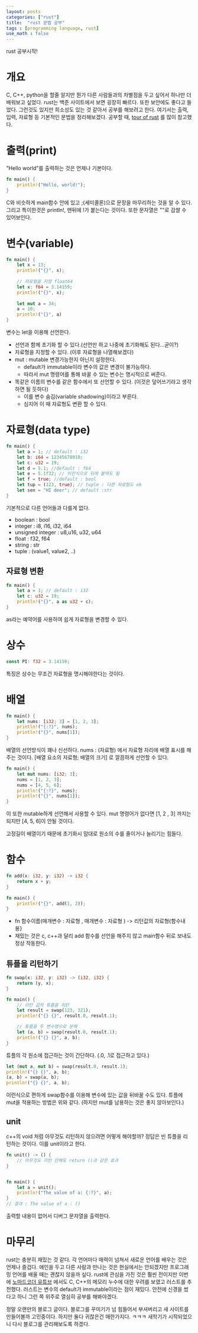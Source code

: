 ```yaml
---
layout: posts
categories: ["rust"]
title:  "rust 문법 공부"
tags : [programming language, rust]
use_math : false
---
```


rust 공부시작!

# 개요
C, C++, python을 할줄 알지만 뭔가 다른 사람들과의 차별점을 두고 싶어서 하나만 더 배워보고 싶었다. 
rust는 백준 사이트에서 보면 굉장히 빠르다. 
또한 보안에도 좋다고 들었다. 
그런것도 있지만 희소성도 있는 것 같아서 공부를 해보려고 한다. 
여기서는 출력, 입력, 자료형 등 기본적인 문법을 정리해보겠다.
공부할 때, [tour of rust](https://tourofrust.com/00_ko.html) 를 많이 참고했다.

# 출력(print)
"Hello world"를 출력하는 것은 언제나 기본이다.
```rust
fn main() {
	println!("Hello, world!");
}
```
C와 비슷하게 main함수 안에 있고 ;(세미콜론)으로 문장을 마무리하는 것을 알 수 있다.
그리고 특이한것은 println!, 맨뒤에 !가 붙는다는 것이다.
또한 문자열은 ""로 감쌀 수 있어보인다.

# 변수(variable)
```rust
fn main() {
	let x = 13;
	println!("{}", x);
	
	// 자료형을 지정 float64
	let x: f64 = 3.14159;
	println!("{}", x);
	
	let mut a = 34;
	a = 10;
	println!("{}", a)
}
```
변수는 let을 이용해 선언한다.
- 선언과 함께 초기화 할 수 있다.(선언만 하고 나중에 초기화해도 된다...굳이?)
- 자료형을 지정할 수 있다. (이후 자료형을 나열해보겠다)
- mut : mutable 변경가능한지 아닌지 설정한다.
	- default가 immutable이라 변수의 값은 변경이 불가능하다.
	- 따라서 mut 명령어를 통해 바꿀 수 있는 변수는 명시적으로 써준다.
- 똑같은 이름의 변수를 같은 함수에서 또 선언할 수 있다. (이것은 덮어쓰기라고 생각하면 될 듯하다)
	- 이를 변수 숨김(variable shadowing)이라고 부른다.
	- 심지어 이 때 자료형도 변환 할 수 있다.

# 자료형(data type)
```rust
fn main() {
	let a = 1; // default : i32
	let b: i64 = 12345678910;
	let c: u32 = 19;
	let d = 5.1; //default : f64
	let e = 5.1f32; // 이런식으로 뒤에 붙여도 됨
	let f = true; //default : bool
	let tup = (123, true); // tuple : 다른 자료형도 ok
	let sen = "HI deer"; // default :str
}
```
기본적으로 다른 언어들과 다를게 없다.
- boolean : bool
- integer : i8, i16, i32, i64
- unsigned integer : u8,u16, u32, u64
- float : f32, f64
- string : str
- tuple : (value1, value2, ..)

## 자료형 변환
```rust
fn main() {
	let a = 1; // default : i32
	let c: u32 = 19;
	println!("{}", a as u32 + c);
}
```
as라는 예약어를 사용하여 쉽게 자료형을 변경할 수 있다.


# 상수
```rust
const PI: f32 = 3.14159;
```
특징은 상수는 무조건 자료형을 명시해야한다는 것이다.

# 배열
```rust
fn main() {
    let nums: [i32; 3] = [1, 2, 3];
    println!("{:?}", nums);
    println!("{}", nums[1]);
}
```

배열의 선언방식이 꽤나 신선하다. nums : (자료형) 에서 자료형 자리에 배열 표시를 해주는 것이다.
[배열 요소의 자료형; 배열의 크기] 로 깔끔하게 선언할 수 있다.
```rust
fn main() {
	let mut nums: [i32; 3];
	nums = [1, 2, 3];
	nums = [4, 5, 6];
	println!("{:?}", nums);
	println!("{}", nums[1]);
}
```
이 또한 mutable하게 선언해서 사용할 수 있다.
mut 명령어가 없다면 [1, 2 , 3] 까지는 되지만 [4, 5, 6]이 안될 것이다.

고정길이 배열이기 때문에 초기화시 맘대로 원소의 수를 줄이거나 늘리기는 힘들다.

# 함수
```rust
fn add(x: i32, y: i32) -> i32 {
	return x + y;
}
  
fn main() {
	println!("{}", add(1, 2));
}
```
- fn 함수이름(매개변수 : 자료형 , 매개변수 : 자료형 ) -> 리턴값의 자료형{함수내용}
- 재밌는 것은 c, c++과 달리 add 함수를 선언을 해주지 않고 main함수 뒤로 보내도 정상 작동한다.

## 튜플을 리턴하기

```rust
fn swap(x: i32, y: i32) -> (i32, i32) {
    return (y, x);
}

fn main() {
    // 리턴 값의 튜플을 리턴
    let result = swap(123, 321);
    println!("{} {}", result.0, result.1);

    // 튜플을 두 변수명으로 분해
    let (a, b) = swap(result.0, result.1);
    println!("{} {}", a, b);
}
```
튜플의 각 원소에 접근하는 것이 간단하다. (.0, .1로 접근하고 있다.)
```rust
let (mut a, mut b) = swap(result.0, result.1);
println!("{} {}", a, b);
(a, b) = swap(a, b);
println!("{} {}", a, b);
```
이런식으로 편하게 swap함수를 이용해 변수에 있는 값을 뒤바꿀 수도 있다.
튜플에 mut을 적용하는 방법은 위와 같다. (하지만 mut를 남용하는 것은 좋지 않아보인다.)

## unit
c++의 void 처럼 아무것도 리턴하지 않으려면 어떻게 해야할까?
정답은 빈 튜플을 리턴하는 것이다. 이를 unit이라고 한다.
```rust
fn unit() -> () {
	// 아무것도 리턴 안해도 return ()과 같은 효과
}


fn main() {
	let a = unit();
	println!("The value of a: {:?}", a);
}
// 결과 : The value of a : ()
```
출력할 내용이 없어서 디버그 문자열을 출력한다. 

# 마무리
rust는 충분히 재밌는 것 같다. 각 언어마다 매력이 넘쳐서 새로운 언어를 배우는 것은 언제나 즐겁다.
애인을 두고 다른 사람과 만나는 것은 현실에서는 안되겠지만 프로그래밍 언어를 배울 때는 괜찮지 않을까 싶다. 
rust에 관심을 가진 것은 훨씬 전이지만 이번에 [노마드코더 유튜브](https://www.youtube.com/watch?v=wFRr-RNhyG0) 에서도 C, C++의 메모리 누수에 대한 우려를 보였고 러스트를 추천했다. 러스트는 변수의 default가 immutable이라는 점이 재밌다. 
안전에 신경을 썼다고 하니 그런 쪽 위주로 열심히 공부를 해봐야겠다.

정말 오랜만의 블로그 글이다. 
블로그를 꾸미기가 넘 힘들어서 부셔버리고 새 사이트를 만들어볼까 고민중이다.
하지만 둘다 귀찮은건 매한가지다. ㅋㅋㅋ
새학기가 시작되었으니 다시 블로그를 관리해보도록 하겠다.
